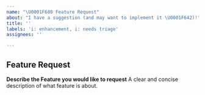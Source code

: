 ```yaml
---
name: "\U0001F680 Feature Request"
about: "I have a suggestion (and may want to implement it \U0001F642)!"
title: ''
labels: 'i: enhancement, i: needs triage'
assignees: ''

---
```


## Feature Request

**Describe the Feature you would like to request**
A clear and concise description of what feature is about.